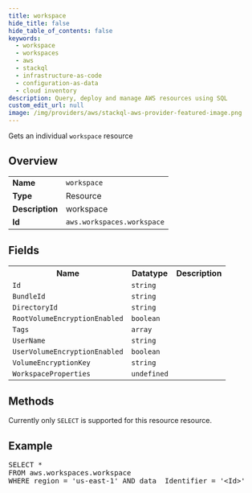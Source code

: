 ```yaml
---
title: workspace
hide_title: false
hide_table_of_contents: false
keywords:
  - workspace
  - workspaces
  - aws
  - stackql
  - infrastructure-as-code
  - configuration-as-data
  - cloud inventory
description: Query, deploy and manage AWS resources using SQL
custom_edit_url: null
image: /img/providers/aws/stackql-aws-provider-featured-image.png
---
```

Gets an individual <code>workspace</code> resource

## Overview
<table><tbody>
<tr><td><b>Name</b></td><td><code>workspace</code></td></tr>
<tr><td><b>Type</b></td><td>Resource</td></tr>
<tr><td><b>Description</b></td><td>workspace</td></tr>
<tr><td><b>Id</b></td><td><code>aws.workspaces.workspace</code></td></tr>
</tbody></table>

## Fields
<table><tbody>
<tr><th>Name</th><th>Datatype</th><th>Description</th></tr>
<tr><td><code>Id</code></td><td><code>string</code></td><td></td></tr>
<tr><td><code>BundleId</code></td><td><code>string</code></td><td></td></tr>
<tr><td><code>DirectoryId</code></td><td><code>string</code></td><td></td></tr>
<tr><td><code>RootVolumeEncryptionEnabled</code></td><td><code>boolean</code></td><td></td></tr>
<tr><td><code>Tags</code></td><td><code>array</code></td><td></td></tr>
<tr><td><code>UserName</code></td><td><code>string</code></td><td></td></tr>
<tr><td><code>UserVolumeEncryptionEnabled</code></td><td><code>boolean</code></td><td></td></tr>
<tr><td><code>VolumeEncryptionKey</code></td><td><code>string</code></td><td></td></tr>
<tr><td><code>WorkspaceProperties</code></td><td><code>undefined</code></td><td></td></tr>

</tbody></table>

## Methods
Currently only <code>SELECT</code> is supported for this resource resource.

## Example
<pre>
SELECT * 
FROM aws.workspaces.workspace
WHERE region = 'us-east-1' AND data__Identifier = '&lt;Id&gt;'
</pre>
